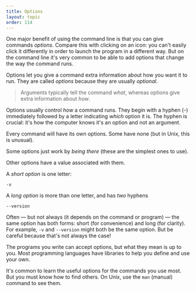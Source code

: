 ```yaml
---
title: Options
layout: topic
order: 114
---
```


One major benefit of using the command line is that you can give commands
_options_. Compare this with clicking on an icon: you can't easily click it
differently in order to launch the program in a different way. But on the
command line it's very common to be able to add options that change the way
the command runs.

Options let you give a command extra information about how you want it to run.
They are called _options_ because they are usually _optional_.

> Arguments typically tell the command _what_, whereas options give extra
> information about _how_.

Options usually control _how_ a command runs. They begin with a hyphen (-)
immediately followed by a letter indicating _which_ option it is. The hyphen
is crucial: it's how the computer knows it's an option and not an argument.

Every command will have its own options. Some have none (but in Unix, this is
unusual).

Some options just work by _being there_ (these are the simplest ones to use).

Other options have a value associated with them.

A _short option_ is one letter:

    -v

A _long option_ is more than one letter, and has _two_ hyphens

    --version

Often — but not always (it depends on the command or program) — the same option
has both forms: short (for convenience) and long (for clarity). For example,
`-v` and `--version` might both be the same option. But be careful because
that's not always the case!

The programs you write can accept options, but what they mean is up to you.
Most programming languages have libraries to help you define and use your own.

It's common to learn the useful options for the commands you use most. But you
must know how to find others. On Unix, use the `man` (manual) command to see
them.

